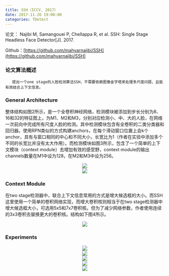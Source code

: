 ```yaml
---
title: SSH（ICCV, 2017）
date: 2017-11-26 19:00:00
categories: fDetect
---
```


<script type="text/javascript" src="http://cdn.mathjax.org/mathjax/latest/MathJax.js?config=default"></script>

论文： Najibi M, Samangouei P, Chellappa R, et al. SSH: Single Stage Headless Face Detector[J]. 2017.

Github：[https://github.com/mahyarnajibi/SSH](https://github.com/mahyarnajibi/SSH)

### 论文算法概述

       提出一个one stage的人脸检测算法SSH，不需要依赖图像金字塔来处理多尺度问题，且能有效结合上下文信息。
	   
### General Architecture

   整体结构如图2所示，是一个全卷积神经网络，检测模块被添加到步长分别为8、16和32的特征图上，为M1、M2和M3，分别对应检测小、中、大的人脸，在网络一次前向中完成所有尺度人脸的检测。其中检测模块包含有全卷积的二类分类器和回归器。使用RPN类似的方式构建anchors，在每个滑动窗口位置上会k个anchor，具有与窗口相同的中心和不同大小，长宽比为1（作者在实验中添加多个不同的长宽比并没有太大作用）。而检测模块如图3所示，包含了一个简单的上下文模块（context module）去增加有效的感受野，context module的输出channels数量在M1中设为128，在M2和M3中设为256。
   
   <center><img src="{{ site.baseurl }}/images/pdDetect/ssh1.png"></center>
   
   <center><img src="{{ site.baseurl }}/images/pdDetect/ssh2.png"></center>

### Context Module

   在two stage检测器中，联合上下文信息常用的方式是增大候选框的大小。而SSH这里使用一个简单的卷积网络实现，而增大卷积核则相当于在two stage检测器中增大候选框大小，可选用5x5和7x7卷积核。但为了减少网络参数，作者使用连续的3x3卷积去替换更大的卷积核。结构如下图4所示。
   
   <center><img src="{{ site.baseurl }}/images/pdDetect/ssh3.png"></center>
   
### Experiments

<center><img src="{{ site.baseurl }}/images/pdDetect/ssh4.png"></center>

<center><img src="{{ site.baseurl }}/images/pdDetect/ssh5.png"></center>

<center><img src="{{ site.baseurl }}/images/pdDetect/ssh6.png"></center>

<center><img src="{{ site.baseurl }}/images/pdDetect/ssh7.png"></center>

<center><img src="{{ site.baseurl }}/images/pdDetect/ssh8.png"></center>